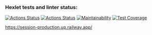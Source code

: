 ### Hexlet tests and linter status:
[![Actions Status](https://github.com/SergeiMed/java-project-72/workflows/hexlet-check/badge.svg)](https://github.com/SergeiMed/java-project-72/actions)
[![Actions Status](https://github.com/SergeiMed/java-project-72/workflows/main/badge.svg)](https://github.com/SergeiMed/java-project-72/actions)
[![Maintainability](https://api.codeclimate.com/v1/badges/336b60883b0eed39a5f1/maintainability)](https://codeclimate.com/github/SergeiMed/java-project-72/maintainability)
[![Test Coverage](https://api.codeclimate.com/v1/badges/336b60883b0eed39a5f1/test_coverage)](https://codeclimate.com/github/SergeiMed/java-project-72/test_coverage)

https://session-production.up.railway.app/